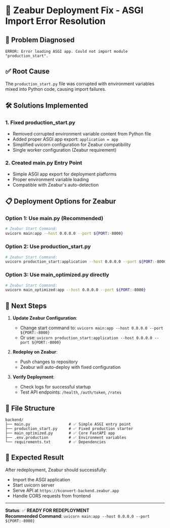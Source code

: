 # 🚀 Zeabur Deployment Fix - ASGI Import Error Resolution

## 🔧 **Problem Diagnosed**
```
ERROR: Error loading ASGI app. Could not import module "production_start".
```

## ✅ **Root Cause**
The `production_start.py` file was corrupted with environment variables mixed into Python code, causing import failures.

## 🛠️ **Solutions Implemented**

### 1. **Fixed production_start.py**
- Removed corrupted environment variable content from Python file
- Added proper ASGI app export: `application = app`
- Simplified uvicorn configuration for Zeabur compatibility
- Single worker configuration (Zeabur requirement)

### 2. **Created main.py Entry Point**
- Simple ASGI app export for deployment platforms
- Proper environment variable loading
- Compatible with Zeabur's auto-detection

## 📋 **Deployment Options for Zeabur**

### **Option 1: Use main.py (Recommended)**
```bash
# Zeabur Start Command:
uvicorn main:app --host 0.0.0.0 --port ${PORT:-8000}
```

### **Option 2: Use production_start.py**
```bash
# Zeabur Start Command:
uvicorn production_start:application --host 0.0.0.0 --port ${PORT:-8000}
```

### **Option 3: Use main_optimized.py directly**
```bash
# Zeabur Start Command:
uvicorn main_optimized:app --host 0.0.0.0 --port ${PORT:-8000}
```

## 🔄 **Next Steps**

1. **Update Zeabur Configuration**:
   - Change start command to: `uvicorn main:app --host 0.0.0.0 --port ${PORT:-8000}`
   - Or use: `uvicorn production_start:application --host 0.0.0.0 --port ${PORT:-8000}`

2. **Redeploy on Zeabur**:
   - Push changes to repository
   - Zeabur will auto-deploy with fixed configuration

3. **Verify Deployment**:
   - Check logs for successful startup
   - Test API endpoints: `/health`, `/auth/token`, `/rates`

## 📁 **File Structure**
```
backend/
├── main.py                 # ✅ Simple ASGI entry point
├── production_start.py     # ✅ Fixed production starter
├── main_optimized.py       # ✅ Core FastAPI app
├── .env.production         # ✅ Environment variables
└── requirements.txt        # ✅ Dependencies
```

## 🎯 **Expected Result**
After redeployment, Zeabur should successfully:
- Import the ASGI application
- Start uvicorn server
- Serve API at `https://kconvert-backend.zeabur.app`
- Handle CORS requests from frontend

---

**Status**: ✅ **READY FOR REDEPLOYMENT**  
**Recommended Command**: `uvicorn main:app --host 0.0.0.0 --port ${PORT:-8000}`
